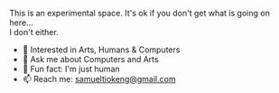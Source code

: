 This is an experimental space. It's ok if you don't get what is going on here...<br>I don't either.

- 🔭 Interested in Arts, Humans & Computers
- 💬 Ask me about Computers and Arts
- 🌱 Fun fact: I'm just human
- 📫 Reach me: samueltiokeng@gmail.com

